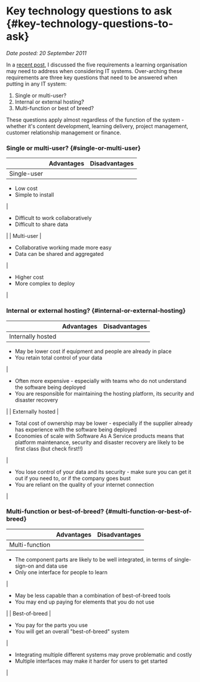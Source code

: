 # Key technology questions to ask {#key-technology-questions-to-ask}

_Date posted: 20 September 2011_

In a [recent post](http://www.learningconversations.co.uk/main/index.php/2011/09/20/it-toolkit-for-a-learning-1?blog=5), I discussed the five requirements a learning organisation may need to address when considering IT systems. Over-arching these requirements are three key questions that need to be answered when putting in any IT system:

1.  Single or multi-user?
2.  Internal or external hosting?
3.  Multi-function or best of breed?

These questions apply almost regardless of the function of the system - whether it's content development, learning delivery, project management, customer relationship management or finance.

### Single or multi-user? {#single-or-multi-user}

|   | Advantages | Disadvantages |
| --- | --- | --- |
| Single-user | 

*   Low cost
*   Simple to install

 | 

*   Difficult to work collaboratively
*   Difficult to share data

 |
| Multi-user | 

*   Collaborative working made more easy
*   Data can be shared and aggregated

 | 

*   Higher cost
*   More complex to deploy

 |

### Internal or external hosting? {#internal-or-external-hosting}

|   | Advantages | Disadvantages |
| --- | --- | --- |
| Internally hosted | 

*   May be lower cost if equipment and people are already in place
*   You retain total control of your data

 | 

*   Often more expensive - especially with teams who do not understand the software being deployed
*   You are responsible for maintaining the hosting platform, its security and disaster recovery

 |
| Externally hosted | 

*   Total cost of ownership may be lower - especially if the supplier already has experience with the software being deployed
*   Economies of scale with Software As A Service products means that platform maintenance, security and disaster recovery are likely to be first class (but check first!!)

 | 

*   You lose control of your data and its security - make sure you can get it out if you need to, or if the company goes bust
*   You are reliant on the quality of your internet connection

 |

### Multi-function or best-of-breed? {#multi-function-or-best-of-breed}

|   | Advantages | Disadvantages |
| --- | --- | --- |
| Multi-function | 

*   The component parts are likely to be well integrated, in terms of single-sign-on and data use
*   Only one interface for people to learn

 | 

*   May be less capable than a combination of best-of-breed tools
*   You may end up paying for elements that you do not use

 |
| Best-of-breed | 

*   You pay for the parts you use
*   You will get an overall "best-of-breed" system

 | 

*   Integrating multiple different systems may prove problematic and costly
*   Multiple interfaces may make it harder for users to get started

 |